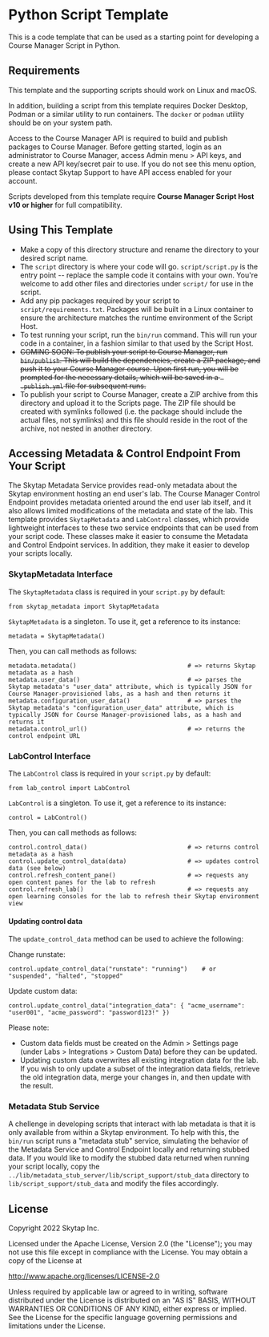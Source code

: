 # Python Script Template

This is a code template that can be used as a starting point for developing a Course Manager Script in Python.

## Requirements

This template and the supporting scripts should work on Linux and macOS. 

In addition, building a script from this template requires Docker Desktop, Podman or a similar utility to run containers. The `docker` or `podman` utility should be on your system path.

Access to the Course Manager API is required to build and publish packages to Course Manager. Before getting started, login as an administrator to Course Manager, access Admin menu > API keys, and create a new API key/secret pair to use. If you do not see this menu option, please contact Skytap Support to have API access enabled for your account.

Scripts developed from this template require **Course Manager Script Host v10 or higher** for full compatibility.

## Using This Template

* Make a copy of this directory structure and rename the directory to your desired script name.
* The `script` directory is where your code will go. `script/script.py` is the entry point -- replace the sample code it contains with your own. You're welcome to add other files and directories under `script/` for use in the script.
* Add any pip packages required by your script to `script/requirements.txt`. Packages will be built in a Linux container to ensure the architecture matches the runtime environment of the Script Host.
* To test running your script, run the `bin/run` command. This will run your code in a container, in a fashion similar to that used by the Script Host.
* ~~COMING SOON: To publish your script to Course Manager, run `bin/publish`. This will build the dependencies, create a ZIP package, and push it to your Course Manager course. Upon first run, you will be prompted for the necessary details, which will be saved in a ` .publish.yml` file for subsequent runs.~~
* To publish your script to Course Manager, create a ZIP archive from this directory and upload it to the Scripts page. The ZIP file should be created with symlinks followed (i.e. the package should include the actual files, not symlinks) and this file should reside in the root of the archive, not nested in another directory.

## Accessing Metadata & Control Endpoint From Your Script

The Skytap Metadata Service provides read-only metadata about the Skytap environment hosting an end user's lab. The Course Manager Control Endpoint provides metadata oriented around the end user lab itself, and it also allows limited modifications of the metadata and state of the lab. This template provides `SkytapMetadata` and `LabControl` classes, which provide lightweight interfaces to these two service endpoints that can be used from your script code. These classes make it easier to consume the Metadata and Control Endpoint services. In addition, they make it easier to develop your scripts locally.

### SkytapMetadata Interface

The `SkytapMetadata` class is required in your `script.py` by default:

```
from skytap_metadata import SkytapMetadata
```

`SkytapMetadata` is a singleton. To use it, get a reference to its instance:

```
metadata = SkytapMetadata()
```

Then, you can call methods as follows:

```
metadata.metadata()                               # => returns Skytap metadata as a hash
metadata.user_data()                              # => parses the Skytap metadata's "user_data" attribute, which is typically JSON for Course Manager-provisioned labs, as a hash and then returns it
metadata.configuration_user_data()                # => parses the Skytap metadata's "configuration_user_data" attribute, which is typically JSON for Course Manager-provisioned labs, as a hash and returns it
metadata.control_url()                            # => returns the control endpoint URL
```

### LabControl Interface
The `LabControl` class is required in your `script.py` by default:

```
from lab_control import LabControl
```

`LabControl` is a singleton. To use it, get a reference to its instance:

```
control = LabControl()
```

Then, you can call methods as follows:

```
control.control_data()                            # => returns control metadata as a hash
control.update_control_data(data)                 # => updates control data (see below)
control.refresh_content_pane()                    # => requests any open content panes for the lab to refresh
control.refresh_lab()                             # => requests any open learning consoles for the lab to refresh their Skytap environment view
```

#### Updating control data

The `update_control_data` method can be used to achieve the following:

Change runstate:
```
control.update_control_data("runstate": "running")    # or "suspended", "halted", "stopped"
```

Update custom data:
```
control.update_control_data("integration_data": { "acme_username": "user001", "acme_password": "password123!" })
```

Please note:
* Custom data fields must be created on the Admin > Settings page (under Labs > Integrations > Custom Data) before they can be updated.
* Updating custom data overwrites all existing integration data for the lab. If you wish to only update a subset of the integration data fields, retrieve the old integration data, merge your changes in, and then update with the result.

### Metadata Stub Service

A chellenge in developing scripts that interact with lab metadata is that it is only available from within a Skytap environment. To help with this, the `bin/run` script runs a "metadata stub" service, simulating the behavior of the Metadata Service and Control Endpoint locally and returning stubbed data. If you would like to modify the stubbed data returned when running your script locally, copy the `../lib/metadata_stub_server/lib/script_support/stub_data` directory to `lib/script_support/stub_data` and modify the files accordingly.

## License

Copyright 2022 Skytap Inc.

Licensed under the Apache License, Version 2.0 (the "License");
you may not use this file except in compliance with the License.
You may obtain a copy of the License at

<http://www.apache.org/licenses/LICENSE-2.0>

Unless required by applicable law or agreed to in writing, software
distributed under the License is distributed on an "AS IS" BASIS,
WITHOUT WARRANTIES OR CONDITIONS OF ANY KIND, either express or implied.
See the License for the specific language governing permissions and
limitations under the License.
